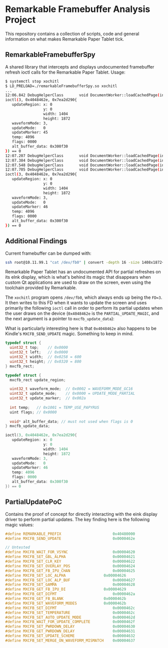 # Remarkable Framebuffer Analysis Project

This repository contains a collection of scripts, code and general information on what makes Remarkable Paper Tablet tick.


## RemarkableFramebufferSpy
A shared library that intercepts and displays undocumented framebuffer refresh ioctl calls for the Remarkable Paper Tablet.
Usage:
```sh
$ systemctl stop xochitl
$ LD_PRELOAD=./remarkableFramebufferSpy.so xochitl
...
12:06.842 DebugHelperClass    	 void DocumentWorker::loadCachedPage(int) 191 ms (~DebugHelperClass() ../git/src/debug.h:16)
ioctl(3, 0x4048462e, 0x7ea2d290{
   updateRegion: x: 0
                 y: 0
                 width: 1404
                 height: 1872
   waveformMode: 3,
   updateMode:   0
   updateMarker: 45
   temp: 4096
   flags: 0000
   alt_buffer_data: 0x300f30
}) == 0
12:07.207 DebugHelperClass    	 void DocumentWorker::loadCachedPage(int) 364 ms (~DebugHelperClass() ../git/src/debug.h:16)
12:07.384 DebugHelperClass    	 void DocumentWorker::loadCachedPage(int) 175 ms (~DebugHelperClass() ../git/src/debug.h:16)
12:07.548 DebugHelperClass    	 void DocumentWorker::loadCachedPage(int) 162 ms (~DebugHelperClass() ../git/src/debug.h:16)
12:07.705 DebugHelperClass    	 void DocumentWorker::loadCachedPage(int) 155 ms (~DebugHelperClass() ../git/src/debug.h:16)
ioctl(3, 0x4048462e, 0x7ea2d290{
   updateRegion: x: 0
                 y: 0
                 width: 1404
                 height: 1872
   waveformMode: 3,
   updateMode:   0
   updateMarker: 46
   temp: 4096
   flags: 0000
   alt_buffer_data: 0x300f30
}) == 0
```

## Additional Findings
Current framebuffer can be dumped with:
```bash
ssh root@10.11.99.1 "cat /dev/fb0" | convert -depth 16 -size 1408x1872+0 gray:- png:/tmp/frame;
```

Remarkable Paper Tablet has an undocumented API for partial refreshes on its eInk display, which is what's behind its magic that disappears when custom Qt applications are used to draw on the screen, even using the toolchain provided by Remarkable.

The `xochitl` program opens `/dev/fb0`, which always ends up being the `FD=3`. It then writes to this FD when it wants to update the screen and uses primarily the following `ioctl` call in order to perform its partial updates when the user draws on the device (`0x4048462e` is the `PARTIAL_UPDATE_MAGIC`, and the next argument is a pointer to `mxcfb_update_data`):

What is particularly interesting here is that `0x4048462e` also happens to be Kindle's `MXCFB_SEND_UPDATE` magic. Something to keep in mind.

```c
typedef struct {
  uint32_t top;    // 0x0000
  uint32_t left;   // 0x0000 
  uint32_t width;  // 0x0258 = 600
  uint32_t height; // 0x0320 = 800
} mxcfb_rect;

typedef struct {
  mxcfb_rect update_region;

  uint32_t waveform_mode;  // 0x0002 = WAVEFORM_MODE_GC16 
  uint32_t update_mode;    // 0x0000 = UPDATE_MODE_PARTIAL 
  uint32_t update_marker;  // 0x002a 
  
  int temp;   // 0x1001 = TEMP_USE_PAPYRUS
  uint flags; // 0x0000 
  
  void* alt_buffer_data; // must not used when flags is 0
} mxcfb_update_data;

ioctl(3, 0x4048462e, 0x7ea2d290{
   updateRegion: x: 0
                 y: 0
                 width: 1404
                 height: 1872
   waveformMode: 3,
   updateMode:   0
   updateMarker: 46
   temp: 4096
   flags: 0000
   alt_buffer_data: 0x300f30
}) == 0
```

## PartialUpdatePoC
Contains the proof of concept for directly interacting with the eink display driver to perform partial updates.
The key finding here is the following magic values:

```c
#define REMARKABLE_PREFIX                       0x40480000
#define MXCFB_SEND_UPDATE                       0x0000462e

// Untested
#define MXCFB_WAIT_FOR_VSYNC                    0x00004620
#define MXCFB_SET_GBL_ALPHA                     0x00004621
#define MXCFB_SET_CLR_KEY                       0x00004622
#define MXCFB_SET_OVERLAY_POS                   0x00004624
#define MXCFB_GET_FB_IPU_CHAN	                0x00004625
#define MXCFB_SET_LOC_ALPHA	                0x00004626
#define MXCFB_SET_LOC_ALP_BUF	                0x00004627
#define MXCFB_SET_GAMMA	                        0x00004628
#define MXCFB_GET_FB_IPU_DI	                0x00004629
#define MXCFB_GET_DIFMT	                        0x0000462a
#define MXCFB_GET_FB_BLANK	                0x0000462b
#define MXCFB_SET_WAVEFORM_MODES	        0x0000462b
#define MXCFB_SET_DIFMT	                        0x0000462c
#define MXCFB_SET_TEMPERATURE	                0x0000462c
#define MXCFB_SET_AUTO_UPDATE_MODE              0x0000462d
#define MXCFB_WAIT_FOR_UPDATE_COMPLETE	        0x0000462f
#define MXCFB_SET_PWRDOWN_DELAY	                0x00004630
#define MXCFB_GET_PWRDOWN_DELAY	                0x00004631
#define MXCFB_SET_UPDATE_SCHEME                 0x00004632
#define MXCFB_SET_MERGE_ON_WAVEFORM_MISMATCH    0x00004637
```

